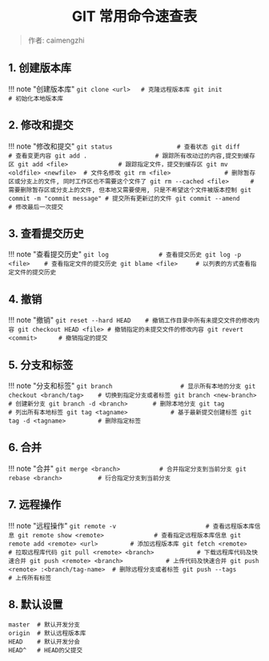 <center><h1>GIT 常用命令速查表</h1></center>

> 作者: caimengzhi

## 1. 创建版本库

!!! note "创建版本库"
    ```
    git clone <url>   # 克隆远程版本库
    git init		  # 初始化本地版本库
    ```

## 2. 修改和提交

!!! note "修改和提交"
    ```
    git status		            # 查看状态
    git diff                    # 查看变更内容
    git add .                   # 跟踪所有改动过的内容,提交到缓存区
    git add <file>              # 跟踪指定文件，提交到缓存区
    git mv <oldfile> <newfile>  # 文件名修改
    git rm <file>               # 删除暂存区或分支上的文件, 同时工作区也不需要这个文件了
    git rm --cached <file>      # 需要删除暂存区或分支上的文件, 但本地又需要使用, 只是不希望这个文件被版本控制
    git commit -m "commit message" # 提交所有更新过的文件
    git commit --amend          # 修改最后一次提交
    ```

## 3. 查看提交历史

!!! note "查看提交历史"
    ```
    git log              # 查看提交历史
    git log -p <file>    # 查看指定文件的提交历史
    git blame <file>     # 以列表的方式查看指定文件的提交历史
    ```

## 4. 撤销

!!! note "撤销"
    ```
    git reset --hard HEAD    # 撤销工作目录中所有未提交文件的修改内容
    git checkout HEAD <file> # 撤销指定的未提交文件的修改内容
    git revert <commit>      # 撤销指定的提交
    ```

## 5. 分支和标签

!!! note "分支和标签"
    ```
    git branch                   # 显示所有本地的分支
    git checkout <branch/tag>    # 切换到指定分支或者标签
    git branch <new-branch>      # 创建新分支
    git branch -d <branch>       # 删除本地分支
    git tag                      # 列出所有本地标签
    git tag <tagname>            # 基于最新提交创建标签
    git tag -d <tagname>         # 删除指定标签
    ```

## 6. 合并

!!! note "合并"
    ```
    git merge <branch>           # 合并指定分支到当前分支
    git rebase <branch>          # 衍合指定分支到当前分支
    ```

## 7. 远程操作

!!! note "远程操作"
    ```
    git remote -v                         # 查看远程版本库信息
    git remote show <remote>              # 查看指定远程版本库信息
    git remote add <remote> <url>         # 添加远程版本库
    git fetch <remote>                    # 拉取远程库代码
    git pull <remote> <branch>            # 下载远程库代码及快速合并
    git push <remote> <branch>            # 上传代码及快速合并
    git push <remote> :<branch/tag-name>  # 删除远程分支或者标签
    git push --tags                       # 上传所有标签
    ```

## 8. 默认设置

```
master  # 默认开发分支
origin  # 默认远程版本库
HEAD    # 默认开发分会
HEAD^   # HEAD的父提交
```
